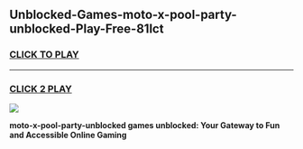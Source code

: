 
## Unblocked-Games-moto-x-pool-party-unblocked-Play-Free-81lct
<h3>
<a href="https://premium76.site?title=moto-x-pool-party-unblocked&ref=19M">CLICK TO PLAY</a></h3>
<hr>

<h3>
<a href="https://premium76.site?title=moto-x-pool-party-unblocked&ref=19M">CLICK 2 PLAY</a>
  
</h3>

<a href="https://premium76.site?title=moto-x-pool-party-unblocked&ref=19M"><img src="https://clearcache.store/games.png"></a>


**moto-x-pool-party-unblocked games unblocked: Your Gateway to Fun and Accessible Online Gaming**
